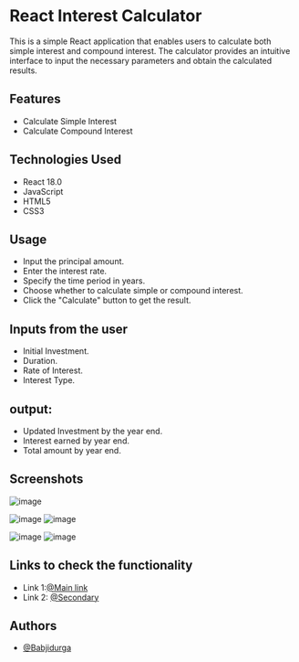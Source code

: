 # React Interest Calculator

This is a simple React application that enables users to calculate both simple interest and compound interest. The calculator provides an intuitive interface to input the necessary parameters and obtain the calculated results.

## Features

- Calculate Simple Interest
- Calculate Compound Interest

## Technologies Used
- React 18.0
- JavaScript
- HTML5
- CSS3

## Usage

- Input the principal amount.
- Enter the interest rate.
- Specify the time period in years.
- Choose whether to calculate simple or compound interest.
- Click the "Calculate" button to get the result.
  
##  Inputs from the user
- Initial Investment.
- Duration.
- Rate of Interest.
- Interest Type.

## output:
-  Updated Investment by the year end.
-  Interest earned by year end.
-  Total amount by year end.

## Screenshots

![image](https://github.com/Babjidurga/Investment-calculator/assets/113676689/677f7724-16f0-4a73-b139-58c5310d4120)

![image](https://github.com/Babjidurga/Investment-calculator/assets/113676689/b7511f5c-1b96-4883-ba6c-124ce59c6455)
![image](https://github.com/Babjidurga/Investment-calculator/assets/113676689/50f07616-e3e8-4c40-b194-796e993f204a)

![image](https://github.com/Babjidurga/Investment-calculator/assets/113676689/f9aae9fd-6e4c-477c-b74f-f5a845b3d65f)
![image](https://github.com/Babjidurga/Investment-calculator/assets/113676689/9aa5e81d-d76f-4c34-b6a8-54ab3e71dca1)

## Links to check the functionality 

- Link 1:[@Main link](https://investment-calculator-git-main-babjidurga.vercel.app/)
- Link 2: [@Secondary](https://investment-calculator-beta.vercel.app/)

## Authors

- [@Babjidurga](https://github.com/Babjidurga)
